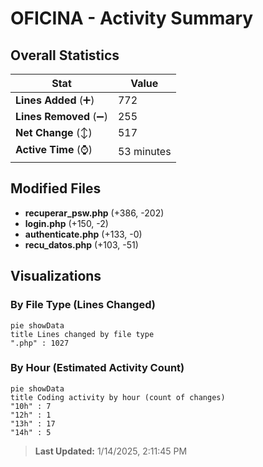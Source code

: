 # OFICINA - Activity Summary 

## Overall Statistics

| Stat                   | Value                                                             |
| ---------------------- | ----------------------------------------------------------------- |
| **Lines Added** (➕)   | 772                                          |
| **Lines Removed** (➖) | 255                                        |
| **Net Change** (↕)    | 517                |
| **Active Time** (⌚)   | 53 minutes |


## Modified Files
- **recuperar_psw.php** (+386, -202)
- **login.php** (+150, -2)
- **authenticate.php** (+133, -0)
- **recu_datos.php** (+103, -51)

## Visualizations

### By File Type (Lines Changed)

```mermaid
pie showData
title Lines changed by file type
".php" : 1027
```

### By Hour (Estimated Activity Count)

```mermaid
pie showData
title Coding activity by hour (count of changes)
"10h" : 7
"12h" : 1
"13h" : 17
"14h" : 5
```


> **Last Updated:** 1/14/2025, 2:11:45 PM